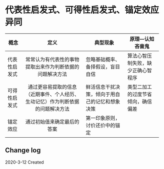 # 代表性启发式、可得性启发式、锚定效应异同



| 概念         |                             定义                             | 典型现象                                       | 原理—认知吝啬鬼                    |
| ------------ | :----------------------------------------------------------: | ---------------------------------------------- | ---------------------------------- |
| 代表性启发式 |   常常认为有代表性的事物提取出来作为判断依据的问题解决方法   | 忽略基础概率、备择假设，盲目自信               | 算法心智压制失败，缺少正确心智程序 |
| 可得性启发式 | 通过更容易提取的信息（近期事件、个人经历、生动记忆）作为判断依据的问题解决方法 | 鲜活信息干扰决策，倾向于用自己的记忆和想象决策 | 类型二加工的过度节省倾向，确信偏差 |
| 锚定效应     |                  通过初始值来确定最后的答案                  | 第一印象原则，讨价还价中的锚定                 |                                    |



## Change log 

2020-3-12 Created

